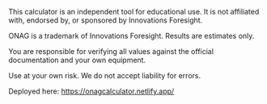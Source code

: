 This calculator is an independent tool for educational use. It is not affiliated with, endorsed by, or sponsored by Innovations Foresight.

ONAG is a trademark of Innovations Foresight. Results are estimates only.

You are responsible for verifying all values against the official documentation and your own equipment.

Use at your own risk. We do not accept liability for errors.

Deployed here: https://onagcalculator.netlify.app/